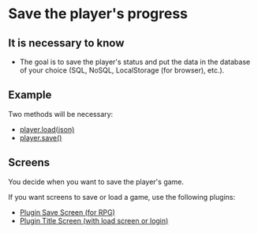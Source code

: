 # Save the player's progress

## It is necessary to know

- The goal is to save the player's status and put the data in the database of your choice (SQL, NoSQL, LocalStorage (for browser), etc.).

## Example 

Two methods will be necessary:

* [player.load(json)](/commands/common.html#load-progress)
* [player.save()](/commands/common.html#save-progress)

## Screens

You decide when you want to save the player's game.

If you want screens to save or load a game, use the following plugins:
- [Plugin Save Screen (for RPG)](/plugins/save.html)
- [Plugin Title Screen (with load screen or login)](/plugins/title-screen.html)